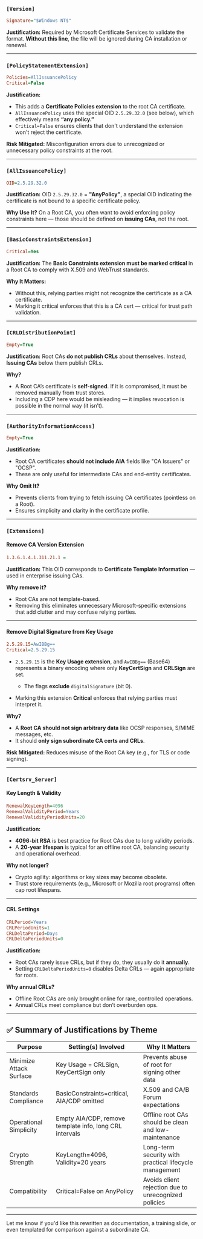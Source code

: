 ### `[Version]`

```ini
Signature="$Windows NT$"
```

**Justification:** Required by Microsoft Certificate Services to validate the format.
**Without this line**, the file will be ignored during CA installation or renewal.

---

### `[PolicyStatementExtension]`

```ini
Policies=AllIssuancePolicy  
Critical=False
```

**Justification:**

* This adds a **Certificate Policies extension** to the root CA certificate.
* `AllIssuancePolicy` uses the special OID `2.5.29.32.0` (see below), which effectively means **“any policy.”**
* `Critical=False` ensures clients that don't understand the extension won't reject the certificate.

**Risk Mitigated:** Misconfiguration errors due to unrecognized or unnecessary policy constraints at the root.

---

### `[AllIssuancePolicy]`

```ini
OID=2.5.29.32.0
```

**Justification:**
OID `2.5.29.32.0` = **"AnyPolicy"**, a special OID indicating the certificate is not bound to a specific certificate policy.

**Why Use It?**
On a Root CA, you often want to avoid enforcing policy constraints here — those should be defined on **issuing CAs**, not the root.

---

### `[BasicConstraintsExtension]`

```ini
Critical=Yes
```

**Justification:**
The **Basic Constraints extension must be marked critical** in a Root CA to comply with X.509 and WebTrust standards.

**Why It Matters:**

* Without this, relying parties might not recognize the certificate as a CA certificate.
* Marking it critical enforces that this is a CA cert — critical for trust path validation.

---

### `[CRLDistributionPoint]`

```ini
Empty=True
```

**Justification:**
Root CAs **do not publish CRLs** about themselves.
Instead, **Issuing CAs** below them publish CRLs.

**Why?**

* A Root CA’s certificate is **self-signed**. If it is compromised, it must be removed manually from trust stores.
* Including a CDP here would be misleading — it implies revocation is possible in the normal way (it isn’t).

---

### `[AuthorityInformationAccess]`

```ini
Empty=True
```

**Justification:**

* Root CA certificates **should not include AIA** fields like "CA Issuers" or "OCSP".
* These are only useful for intermediate CAs and end-entity certificates.

**Why Omit It?**

* Prevents clients from trying to fetch issuing CA certificates (pointless on a Root).
* Ensures simplicity and clarity in the certificate profile.

---

### `[Extensions]`

#### Remove CA Version Extension

```ini
1.3.6.1.4.1.311.21.1 =
```

**Justification:**
This OID corresponds to **Certificate Template Information** — used in enterprise issuing CAs.

**Why remove it?**

* Root CAs are not template-based.
* Removing this eliminates unnecessary Microsoft-specific extensions that add clutter and may confuse relying parties.

---

#### Remove Digital Signature from Key Usage

```ini
2.5.29.15=AwIBBg==
Critical=2.5.29.15
```

* `2.5.29.15` is the **Key Usage extension**, and `AwIBBg==` (Base64) represents a binary encoding where only **KeyCertSign** and **CRLSign** are set.

  * The flags **exclude** `digitalSignature` (bit 0).
* Marking this extension **Critical** enforces that relying parties must interpret it.

**Why?**

* A **Root CA should not sign arbitrary data** like OCSP responses, S/MIME messages, etc.
* It should **only sign subordinate CA certs and CRLs**.

**Risk Mitigated:** Reduces misuse of the Root CA key (e.g., for TLS or code signing).

---

### `[Certsrv_Server]`

#### Key Length & Validity

```ini
RenewalKeyLength=4096
RenewalValidityPeriod=Years
RenewalValidityPeriodUnits=20
```

**Justification:**

* **4096-bit RSA** is best practice for Root CAs due to long validity periods.
* A **20-year lifespan** is typical for an offline root CA, balancing security and operational overhead.

**Why not longer?**

* Crypto agility: algorithms or key sizes may become obsolete.
* Trust store requirements (e.g., Microsoft or Mozilla root programs) often cap root lifespans.

---

#### CRL Settings

```ini
CRLPeriod=Years  
CRLPeriodUnits=1  
CRLDeltaPeriod=Days  
CRLDeltaPeriodUnits=0
```

**Justification:**

* Root CAs rarely issue CRLs, but if they do, they usually do it **annually**.
* Setting `CRLDeltaPeriodUnits=0` disables Delta CRLs — again appropriate for roots.

**Why annual CRLs?**

* Offline Root CAs are only brought online for rare, controlled operations.
* Annual CRLs meet compliance but don’t overburden ops.

---

## ✅ Summary of Justifications by Theme

| Purpose                 | Setting(s) Involved                                     | Why It Matters                                         |
| ----------------------- | ------------------------------------------------------- | ------------------------------------------------------ |
| Minimize Attack Surface | Key Usage = CRLSign, KeyCertSign only                   | Prevents abuse of root for signing other data          |
| Standards Compliance    | BasicConstraints=critical, AIA/CDP omitted              | X.509 and CA/B Forum expectations                      |
| Operational Simplicity  | Empty AIA/CDP, remove template info, long CRL intervals | Offline root CAs should be clean and low-maintenance   |
| Crypto Strength         | KeyLength=4096, Validity=20 years                       | Long-term security with practical lifecycle management |
| Compatibility           | Critical=False on AnyPolicy                             | Avoids client rejection due to unrecognized policies   |

---

Let me know if you'd like this rewritten as documentation, a training slide, or even templated for comparison against a subordinate CA.
